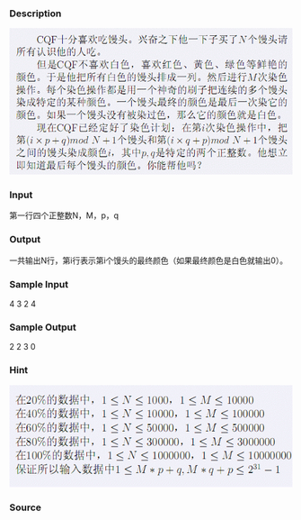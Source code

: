 
### Description
![](/JudgeOnline/images/2054_1.jpg)
### Input
第一行四个正整数N，M，p，q
### Output
一共输出N行，第i行表示第i个馒头的最终颜色（如果最终颜色是白色就输出0）。
### Sample Input
4 3 2 4
### Sample Output
2
2
3
0
### Hint
![](/JudgeOnline/images/2054_2.jpg)
### Source

